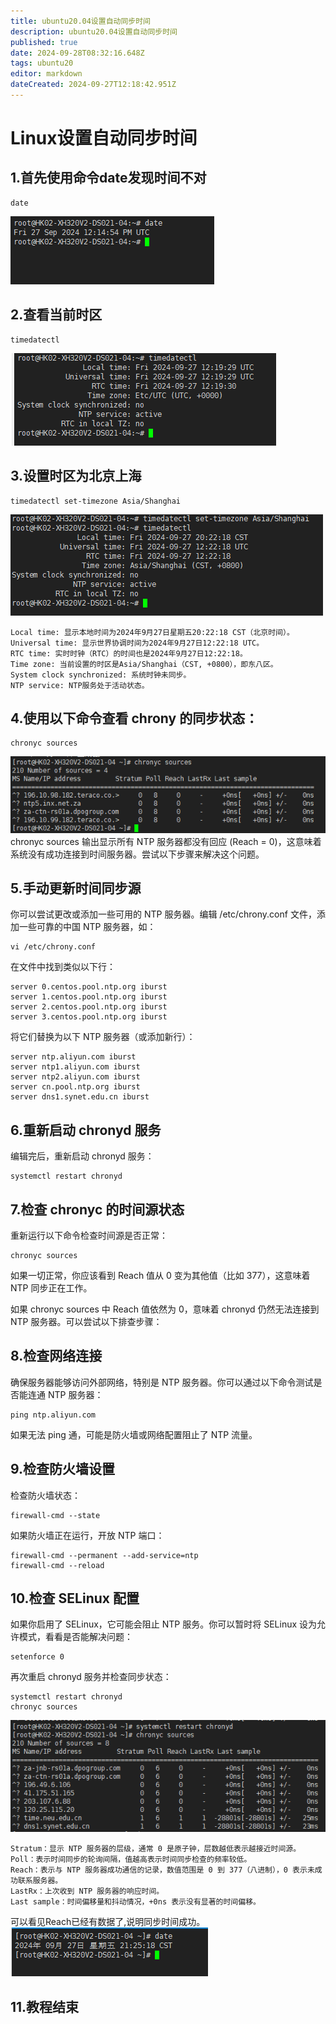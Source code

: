 ```yaml
---
title: ubuntu20.04设置自动同步时间
description: ubuntu20.04设置自动同步时间
published: true
date: 2024-09-28T08:32:16.648Z
tags: ubuntu20
editor: markdown
dateCreated: 2024-09-27T12:18:42.951Z
---
```


# Linux设置自动同步时间
## 1.首先使用命令date发现时间不对
```
date
```
![01.date时间不正确.png](/wiki/wiki/ubuntu20设置自动同步时间/01.date时间不正确.png)

## 2.查看当前时区
```
timedatectl
```
![02.查看当前时区.png](/wiki/wiki/ubuntu20设置自动同步时间/02.查看当前时区.png)

## 3.设置时区为北京上海
```
timedatectl set-timezone Asia/Shanghai
```
![03.设置时区为北京上海.png](/wiki/wiki/ubuntu20设置自动同步时间/03.设置时区为北京上海.png)

```
Local time: 显示本地时间为2024年9月27日星期五20:22:18 CST（北京时间）。
Universal time: 显示世界协调时间为2024年9月27日12:22:18 UTC。
RTC time: 实时时钟（RTC）的时间也是2024年9月27日12:22:18。
Time zone: 当前设置的时区是Asia/Shanghai（CST, +0800），即东八区。
System clock synchronized: 系统时钟未同步。
NTP service: NTP服务处于活动状态。

```

## 4.使用以下命令查看 chrony 的同步状态：
```
chronyc sources
```
![04.查看当前同步时间.png](/wiki/wiki/ubuntu20设置自动同步时间/04.查看当前同步时间.png)
chronyc sources 输出显示所有 NTP 服务器都没有回应 (Reach = 0)，这意味着系统没有成功连接到时间服务器。尝试以下步骤来解决这个问题。

## 5.手动更新时间同步源
你可以尝试更改或添加一些可用的 NTP 服务器。编辑 /etc/chrony.conf 文件，添加一些可靠的中国 NTP 服务器，如：
```
vi /etc/chrony.conf
```
在文件中找到类似以下行：
```
server 0.centos.pool.ntp.org iburst
server 1.centos.pool.ntp.org iburst
server 2.centos.pool.ntp.org iburst
server 3.centos.pool.ntp.org iburst
```
将它们替换为以下 NTP 服务器（或添加新行）：

```
server ntp.aliyun.com iburst
server ntp1.aliyun.com iburst
server ntp2.aliyun.com iburst
server cn.pool.ntp.org iburst
server dns1.synet.edu.cn iburst
```
## 6.重新启动 chronyd 服务
编辑完后，重新启动 chronyd 服务：
```
systemctl restart chronyd
```
## 7.检查 chronyc 的时间源状态
重新运行以下命令检查时间源是否正常：
```
chronyc sources
```
如果一切正常，你应该看到 Reach 值从 0 变为其他值（比如 377），这意味着 NTP 同步正在工作。

如果 chronyc sources 中 Reach 值依然为 0，意味着 chronyd 仍然无法连接到 NTP 服务器。可以尝试以下排查步骤：
## 8.检查网络连接
确保服务器能够访问外部网络，特别是 NTP 服务器。你可以通过以下命令测试是否能连通 NTP 服务器：
```
ping ntp.aliyun.com
```
如果无法 ping 通，可能是防火墙或网络配置阻止了 NTP 流量。

## 9.检查防火墙设置
检查防火墙状态：
```
firewall-cmd --state
```
如果防火墙正在运行，开放 NTP 端口：
```
firewall-cmd --permanent --add-service=ntp
firewall-cmd --reload
```

## 10.检查 SELinux 配置
如果你启用了 SELinux，它可能会阻止 NTP 服务。你可以暂时将 SELinux 设为允许模式，看看是否能解决问题：
```
setenforce 0
```

再次重启 chronyd 服务并检查同步状态：
```
systemctl restart chronyd
chronyc sources
```
![06.再次查看同步状态.png](/wiki/wiki/ubuntu20设置自动同步时间/06.再次查看同步状态.png)
```
Stratum：显示 NTP 服务器的层级，通常 0 是原子钟，层数越低表示越接近时间源。
Poll：表示时间同步的轮询间隔，值越高表示时间同步检查的频率较低。
Reach：表示与 NTP 服务器成功通信的记录，数值范围是 0 到 377（八进制），0 表示未成功联系服务器。
LastRx：上次收到 NTP 服务器的响应时间。
Last sample：时间偏移量和抖动情况，+0ns 表示没有显著的时间偏移。
```
可以看见Reach已经有数据了,说明同步时间成功。
![07.时间同步成功.png](/wiki/wiki/ubuntu20设置自动同步时间/07.时间同步成功.png)

## 11.教程结束

